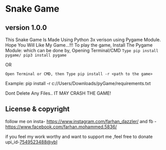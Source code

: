 Snake Game
===


**version 1.0.0**
---


This Snake Game Is Made Using Python 3x verison using Pygame Module. Hope You Will Like My Game...!!!
To play the game, Install The Pygame Module:
which can be done by,
Opening Terminal/CMD
`Type pip install pygame/ pip3 install pygame`

OR

`Open Terminal or CMD, then Type pip install -r <path to the game>`
<br>

Example: pip install -r c://Users/Downloads/pyGame/requirements.txt

Dont Delete Any Files.. IT MAY CRASH THE GAME!


License & copyright
---


follow me on insta- https://www.instagram.com/farhan_dazzler/
and fb -https://www.facebook.com/farhan.mohammed.5836/

if you feel my work worthy and want to support me ,feel free to donate
upi_id-<7549523488@ybl>
